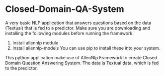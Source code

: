 # Closed-Domain-QA-System
A very basic NLP application that answers questions based on the data (Textual) that is fed to a predictor. 
Make sure you are downloading and installing the following modules before running the framework.
1. Install allennlp module
2. Install allennlp-models
You can use pip to install these into your system.

This python application make use of AllenNlp Framework to create Closed Domain Question Answering System. The data is Textual data, which is fed to the predictor. 
